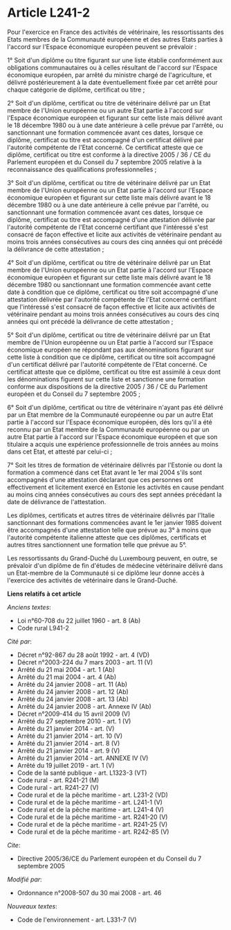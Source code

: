 # Article L241-2

Pour l'exercice en France des activités de vétérinaire, les ressortissants des Etats membres de la Communauté européenne et
des autres Etats parties à l'accord sur l'Espace économique européen peuvent se prévaloir : 

1° Soit d'un diplôme ou titre figurant sur une liste établie conformément aux obligations communautaires ou à celles
résultant de l'accord sur l'Espace économique européen, par arrêté du ministre chargé de l'agriculture, et délivré
postérieurement à la date éventuellement fixée par cet arrêté pour chaque catégorie de diplôme, certificat ou titre ; 

2° Soit d'un diplôme, certificat ou titre de vétérinaire délivré par un Etat membre de l'Union européenne ou un autre Etat
partie à l'accord sur l'Espace économique européen et figurant sur cette liste mais délivré avant le 18 décembre 1980 ou à
une date antérieure à celle prévue par l'arrêté, ou sanctionnant une formation commencée avant ces dates, lorsque ce diplôme,
certificat ou titre est accompagné d'un certificat délivré par l'autorité compétente de l'Etat concerné. Ce certificat
atteste que ce diplôme, certificat ou titre est conforme à la directive 2005 / 36 / CE du Parlement européen et du Conseil du
7 septembre 2005 relative à la reconnaissance des qualifications professionnelles ; 

3° Soit d'un diplôme, certificat ou titre de vétérinaire délivré par un Etat membre de l'Union européenne ou un Etat partie à
l'accord sur l'Espace économique européen et figurant sur cette liste mais délivré avant le 18 décembre 1980 ou à une date
antérieure à celle prévue par l'arrêté, ou sanctionnant une formation commencée avant ces dates, lorsque ce diplôme,
certificat ou titre est accompagné d'une attestation délivrée par l'autorité compétente de l'Etat concerné certifiant que
l'intéressé s'est consacré de façon effective et licite aux activités de vétérinaire pendant au moins trois années
consécutives au cours des cinq années qui ont précédé la délivrance de cette attestation ; 

4° Soit d'un diplôme, certificat ou titre de vétérinaire délivré par un Etat membre de l'Union européenne ou un Etat partie à
l'accord sur l'Espace économique européen et figurant sur cette liste mais délivré avant le 18 décembre 1980 ou sanctionnant
une formation commencée avant cette date à condition que ce diplôme, certificat ou titre soit accompagné d'une attestation
délivrée par l'autorité compétente de l'Etat concerné certifiant que l'intéressé s'est consacré de façon effective et licite
aux activités de vétérinaire pendant au moins trois années consécutives au cours des cinq années qui ont précédé la
délivrance de cette attestation ; 

5° Soit d'un diplôme, certificat ou titre de vétérinaire délivré par un Etat membre de l'Union européenne ou un Etat partie à
l'accord sur l'Espace économique européen ne répondant pas aux dénominations figurant sur cette liste à condition que ce
diplôme, certificat ou titre soit accompagné d'un certificat délivré par l'autorité compétente de l'Etat concerné. Ce
certificat atteste que ce diplôme, certificat ou titre est assimilé à ceux dont les dénominations figurent sur cette liste et
sanctionne une formation conforme aux dispositions de la directive 2005 / 36 / CE du Parlement européen et du Conseil du 7
septembre 2005 ; 

6° Soit d'un diplôme, certificat ou titre de vétérinaire n'ayant pas été délivré par un Etat membre de la Communauté
européenne ou par un autre Etat partie à l'accord sur l'Espace économique européen, dès lors qu'il a été reconnu par un Etat
membre de la Communauté européenne ou par un autre Etat partie à l'accord sur l'Espace économique européen et que son
titulaire a acquis une expérience professionnelle de trois années au moins dans cet Etat, et attesté par celui-ci ; 

7° Soit les titres de formation de vétérinaire délivrés par l'Estonie ou dont la formation a commencé dans cet Etat avant le
1er mai 2004 s'ils sont accompagnés d'une attestation déclarant que ces personnes ont effectivement et licitement exercé en
Estonie les activités en cause pendant au moins cinq années consécutives au cours des sept années précédant la date de
délivrance de l'attestation. 

Les diplômes, certificats et autres titres de vétérinaire délivrés par l'Italie sanctionnant des formations commencées avant
le 1er janvier 1985 doivent être accompagnés d'une attestation telle que prévue au 3° à moins que l'autorité compétente
italienne atteste que ces diplômes, certificats et autres titres sanctionnent une formation telle que prévue au 5°. 

Les ressortissants du Grand-Duché du Luxembourg peuvent, en outre, se prévaloir d'un diplôme de fin d'études de médecine
vétérinaire délivré dans un Etat-membre de la Communauté si ce diplôme leur donne accès à l'exercice des activités de
vétérinaire dans le Grand-Duché.

**Liens relatifs à cet article**

_Anciens textes_:

  - Loi n°60-708 du 22 juillet 1960 - art. 8 (Ab)
  - Code rural L941-2

_Cité par_:

  - Décret n°92-867 du 28 août 1992 - art. 4 (VD)
  - Décret n°2003-224 du 7 mars 2003 - art. 11 (V)
  - Arrêté du 21 mai 2004 - art. 1 (Ab)
  - Arrêté du 21 mai 2004 - art. 4 (Ab)
  - Arrêté du 24 janvier 2008 - art. 11 (Ab)
  - Arrêté du 24 janvier 2008 - art. 12 (Ab)
  - Arrêté du 24 janvier 2008 - art. 13 (Ab)
  - Arrêté du 24 janvier 2008 - art. Annexe IV (Ab)
  - Décret n°2009-414 du 15 avril 2009 (V)
  - Arrêté du 27 septembre 2010 - art. 1 (V)
  - Arrêté du 21 janvier 2014 - art. (V)
  - Arrêté du 21 janvier 2014 - art. 10 (V)
  - Arrêté du 21 janvier 2014 - art. 8 (V)
  - Arrêté du 21 janvier 2014 - art. 9 (V)
  - Arrêté du 21 janvier 2014 - art. ANNEXE IV (V)
  - Arrêté du 19 juillet 2019 - art. 1 (V)
  - Code de la santé publique - art. L1323-3 (VT)
  - Code rural - art. R241-21 (M)
  - Code rural - art. R241-27 (V)
  - Code rural et de la pêche maritime - art. L231-2 (VD)
  - Code rural et de la pêche maritime - art. L241-1 (V)
  - Code rural et de la pêche maritime - art. L241-4 (V)
  - Code rural et de la pêche maritime - art. R241-20 (V)
  - Code rural et de la pêche maritime - art. R241-25 (V)
  - Code rural et de la pêche maritime - art. R242-85 (V)

_Cite_:

  - Directive 2005/36/CE du Parlement européen et du Conseil du 7 septembre 2005

_Modifié par_:

  - Ordonnance n°2008-507 du 30 mai 2008 - art. 46

_Nouveaux textes_:

  - Code de l'environnement - art. L331-7 (V)
